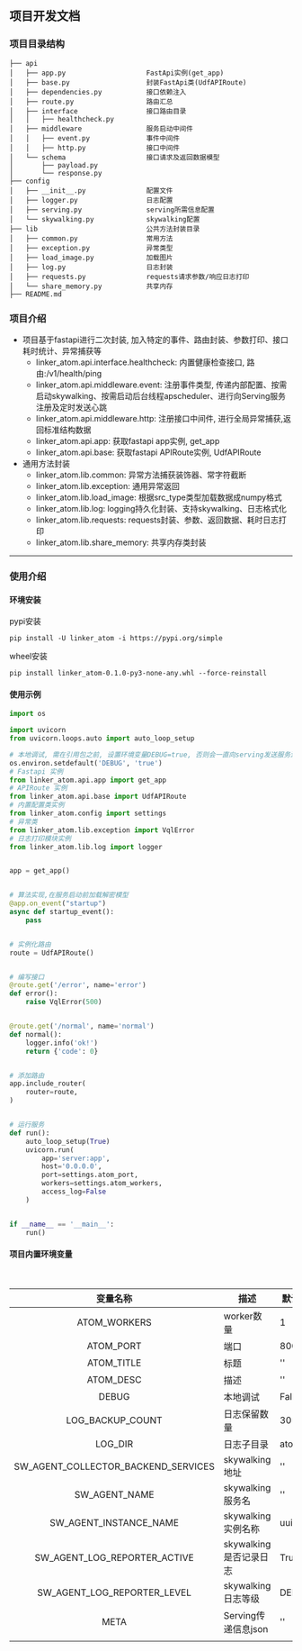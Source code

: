 ## 项目开发文档

### 项目目录结构

```
├── api
│   ├── app.py                    FastApi实例(get_app)
│   ├── base.py                   封装FastApi类(UdfAPIRoute)
│   ├── dependencies.py           接口依赖注入
│   ├── route.py                  路由汇总
│   ├── interface                 接口路由目录
│   │   ├── healthcheck.py
│   ├── middleware                服务启动中间件
│   │   ├── event.py              事件中间件
│   │   ├── http.py               接口中间件
│   └── schema                    接口请求及返回数据模型
│       ├── payload.py
│       └── response.py
├── config                        
│   ├── __init__.py               配置文件
│   ├── logger.py                 日志配置
│   ├── serving.py                serving所需信息配置
│   └── skywalking.py             skywalking配置
├── lib                           公共方法封装目录
│   ├── common.py                 常用方法
│   ├── exception.py              异常类型
│   ├── load_image.py             加载图片
│   ├── log.py                    日志封装
│   ├── requests.py               requests请求参数/响应日志打印
│   └── share_memory.py           共享内存
├── README.md
```

### 项目介绍

- 项目基于fastapi进行二次封装, 加入特定的事件、路由封装、参数打印、接口耗时统计、异常捕获等
  - linker_atom.api.interface.healthcheck: 内置健康检查接口, 路由:/v1/health/ping
  - linker_atom.api.middleware.event: 注册事件类型, 传递内部配置、按需启动skywalking、按需启动后台线程apscheduler、进行向Serving服务注册及定时发送心跳
  - linker_atom.api.middleware.http: 注册接口中间件, 进行全局异常捕获,返回标准结构数据
  - linker_atom.api.app: 获取fastapi app实例, get_app
  - linker_atom.api.base: 获取fastapi APIRoute实例, UdfAPIRoute
- 通用方法封装
  - linker_atom.lib.common: 异常方法捕获装饰器、常字符截断
  - linker_atom.lib.exception: 通用异常返回
  - linker_atom.lib.load_image: 根据src_type类型加载数据成numpy格式
  - linker_atom.lib.log: logging持久化封装、支持skywalking、日志格式化
  - linker_atom.lib.requests: requests封装、参数、返回数据、耗时日志打印
  - linker_atom.lib.share_memory: 共享内存类封装

---

### 使用介绍
#### 环境安装
pypi安装
```shell
pip install -U linker_atom -i https://pypi.org/simple
```

wheel安装
```shell
pip install linker_atom-0.1.0-py3-none-any.whl --force-reinstall
```

#### 使用示例
```python
import os

import uvicorn
from uvicorn.loops.auto import auto_loop_setup

# 本地调试, 需在引用包之前, 设置环境变量DEBUG=true, 否则会一直向serving发送服务注册信息
os.environ.setdefault('DEBUG', 'true')
# Fastapi 实例
from linker_atom.api.app import get_app
# APIRoute 实例
from linker_atom.api.base import UdfAPIRoute
# 内置配置类实例
from linker_atom.config import settings
# 异常类
from linker_atom.lib.exception import VqlError
# 日志打印模块实例
from linker_atom.lib.log import logger


app = get_app()


# 算法实现,在服务启动前加载解密模型
@app.on_event("startup")
async def startup_event():
    pass


# 实例化路由
route = UdfAPIRoute()


# 编写接口
@route.get('/error', name='error')
def error():
    raise VqlError(500)


@route.get('/normal', name='normal')
def normal():
    logger.info('ok!')
    return {'code': 0}


# 添加路由
app.include_router(
    router=route,
)


# 运行服务
def run():
    auto_loop_setup(True)
    uvicorn.run(
        app='server:app',
        host='0.0.0.0',
        port=settings.atom_port,
        workers=settings.atom_workers,
        access_log=False
    )


if __name__ == '__main__':
    run()

```

#### 项目内置环境变量
 

|              变量名称               | 描述                   | 默认值 |
| :---------------------------------: | ---------------------- | ------ |
|            ATOM_WORKERS             | worker数量             | 1      |
|              ATOM_PORT              | 端口                   | 8000   |
|             ATOM_TITLE              | 标题                   | ''     |
|              ATOM_DESC              | 描述                   | ''     |
|                DEBUG                | 本地调试               | False  |
|          LOG_BACKUP_COUNT           | 日志保留数量           | 30     |
|               LOG_DIR               | 日志子目录             | atom   |
| SW_AGENT_COLLECTOR_BACKEND_SERVICES | skywalking地址         | ''     |
|            SW_AGENT_NAME            | skywalking服务名       | ''     |
|       SW_AGENT_INSTANCE_NAME        | skywalking实例名称     | uuid   |
|    SW_AGENT_LOG_REPORTER_ACTIVE     | skywalking是否记录日志 | True   |
|     SW_AGENT_LOG_REPORTER_LEVEL     | skywalking日志等级     | DEBUG  |
|                META                 | Serving传递信息json    | ''     |
|                                     |                        |        |